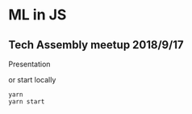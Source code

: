 # ML in JS
## Tech Assembly meetup 2018/9/17

Presentation

or start locally

```
yarn
yarn start
```
